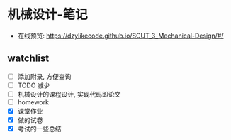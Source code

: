 # 机械设计-笔记

- 在线预览: https://dzylikecode.github.io/SCUT_3_Mechanical-Design/#/

## watchlist

- [ ] 添加附录, 方便查询
- [ ] TODO 减少
- [ ] 机械设计的课程设计, 实现代码即论文
- [ ] homework
- [x] 课堂作业
- [x] 做的试卷
- [x] 考试的一些总结
